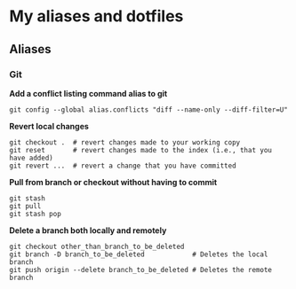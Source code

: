 # My aliases and dotfiles

## Aliases

### Git

**Add a conflict listing command alias to git**

`git config --global alias.conflicts "diff --name-only --diff-filter=U"`

**Revert local changes**

```
git checkout .  # revert changes made to your working copy
git reset       # revert changes made to the index (i.e., that you have added)
git revert ...  # revert a change that you have committed
```

**Pull from branch or checkout without having to commit**

```
git stash
git pull
git stash pop
```

**Delete a branch both locally and remotely**

```
git checkout other_than_branch_to_be_deleted
git branch -D branch_to_be_deleted            # Deletes the local branch
git push origin --delete branch_to_be_deleted # Deletes the remote branch
```
